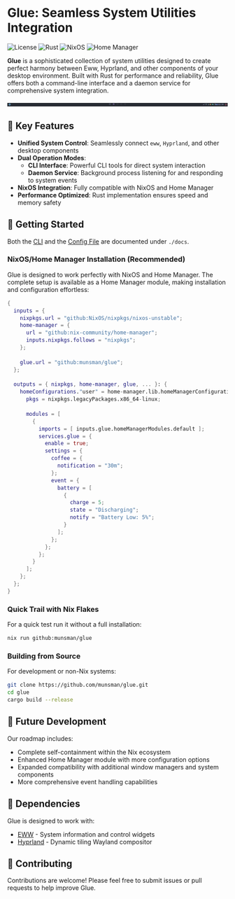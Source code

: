 # Glue: Seamless System Utilities Integration

![License](https://img.shields.io/badge/license-MIT-blue.svg)
![Rust](https://img.shields.io/badge/rust-%23dea584.svg?logo=rust&logoColor=white)
![NixOS](https://img.shields.io/badge/NixOS-5277C3?logo=nixos&logoColor=white)
![Home Manager](https://img.shields.io/badge/Home_Manager-41439A?logo=home-assistant&logoColor=white)

**Glue** is a sophisticated collection of system utilities designed to create perfect harmony between Eww, Hyprland, and other components of your desktop environment.
Built with Rust for performance and reliability, Glue offers both a command-line interface and a daemon service for comprehensive system integration.

![Status bar example](./docs/eww.jpeg)

## 🌟 Key Features

- **Unified System Control**: Seamlessly connect `eww`, `Hyprland`, and other desktop components
- **Dual Operation Modes**:
  - **CLI Interface**: Powerful CLI tools for direct system interaction
  - **Daemon Service**: Background process listening for and responding to system events
- **NixOS Integration**: Fully compatible with NixOS and Home Manager
- **Performance Optimized**: Rust implementation ensures speed and memory safety


## 🚀 Getting Started

Both the [CLI](./docs/cli.md) and the [Config File](./docs/config.md) are documented under `./docs`.

### NixOS/Home Manager Installation (Recommended)

Glue is designed to work perfectly with NixOS and Home Manager.
The complete setup is available as a Home Manager module, making installation and configuration effortless:

```nix
{
  inputs = {
    nixpkgs.url = "github:NixOS/nixpkgs/nixos-unstable";
    home-manager = {
      url = "github:nix-community/home-manager";
      inputs.nixpkgs.follows = "nixpkgs";
    };

    glue.url = "github:munsman/glue";
  };

  outputs = { nixpkgs, home-manager, glue, ... }: {
    homeConfigurations."user" = home-manager.lib.homeManagerConfiguration {
      pkgs = nixpkgs.legacyPackages.x86_64-linux;

      modules = [
        {
          imports = [ inputs.glue.homeManagerModules.default ];
          services.glue = {
            enable = true;
            settings = {
              coffee = {
                notification = "30m";
              };
              event = {
                battery = [
                  {
                    charge = 5;
                    state = "Discharging";
                    notify = "Battery Low: 5%";
                  }
                ];
              };
            };
          };
        }
      ];
    };
  };
}

```

### Quick Trail with Nix Flakes

For a quick test run it without a full installation:

```bash
nix run github:munsman/glue
```

### Building from Source

For development or non-Nix systems:

```sh
git clone https://github.com/munsman/glue.git
cd glue
cargo build --release
```
## 🔮 Future Development

Our roadmap includes:
- Complete self-containment within the Nix ecosystem
- Enhanced Home Manager module with more configuration options
- Expanded compatibility with additional window managers and system components
- More comprehensive event handling capabilities

## 🔧 Dependencies

Glue is designed to work with:
  - [EWW](https://github.com/elkowar/eww) - System information and control widgets
  - [Hyprland](https://hypr.land/) - Dynamic tiling Wayland compositor

## 🤝 Contributing

Contributions are welcome!
Please feel free to submit issues or pull requests to help improve Glue.
